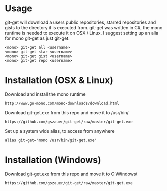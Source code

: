 Usage
=====
git-get will download a users public repositories, starred repositories and gists to the directory it is executed from. git-get was written in C#, the mono runtime is needed to execute it on OSX / Linux. I suggest setting up an alia for mono git-get as just git-get.
```
<mono> git-get all <username>
<mono> git-get star <username>
<mono> git-get gist <username>
<mono> git-get repo <username>
```

Installation (OSX & Linux)
==========================
Download and install the mono runtime
```
http://www.go-mono.com/mono-downloads/download.html
```
Download git-get.exe from this repo and move it to /usr/bin/
```
https://github.com/gszauer/git-get/raw/master/git-get.exe
```
Set up a system wide alias, to access from anywhere
```
alias git-get='mono /usr/bin/git-get.exe'
```

Installation (Windows)
======================
Download git-get.exe from this repo and move it to C:\Windows\
```
https://github.com/gszauer/git-get/raw/master/git-get.exe
```
